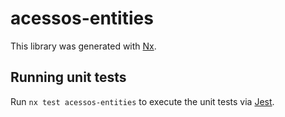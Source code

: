 # acessos-entities

This library was generated with [Nx](https://nx.dev).

## Running unit tests

Run `nx test acessos-entities` to execute the unit tests via [Jest](https://jestjs.io).
